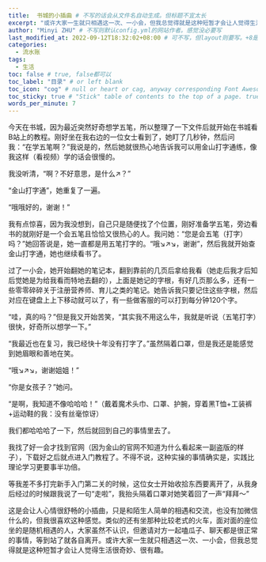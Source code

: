 ```yaml
---
title:  书城的小插曲 # 不写的话会从文件名自动生成。但标题不宜太长
excerpt: "或许大家一生就只相遇这一次、一小会，但我总觉得就是这种短暂才会让人觉得生活很奇妙、很有趣。" # 摘要
author: "Minyi ZHU" # 不写则默认config.yml的网站作者。感觉没必要写
last_modified_at: 2022-09-12T18:32:02+08:00 # 可不写，但layout则要写。+8是东八区
categories: 
  - 流水账
tags:
  - 生活
toc: false # true, false都可以
toc_label: "目录" # or left blank
toc_icon: "cog" # null or heart or cag, anyway corresponding Font Awesome icon name (without fa prefix)
toc_sticky: true # "Stick" table of contents to the top of a page. true: toc floats. false: toc fixed
words_per_minute: 7 
---
```


今天在书城，因为最近突然好奇想学五笔，所以整理了一下文件后就开始在书城看B站上的教程。刚好坐在我右边的一位女士看到了，她盯了几秒钟，然后问我：“在学五笔啊？”我说是的，然后她就很热心地告诉我可以用金山打字通练，像我这样（看视频）学的话会很慢的。

我没听清，“啊？不好意思，是什么↗️？”

“金山打字通”，她重复了一遍。

“哦哦好的，谢谢！”

我有点惊喜，因为我没想到，自己只是随便找了个位置，刚好准备学五笔，旁边看书的就刚好是一个会五笔且恰恰又很热心的人。我问她：“您是会五笔（打字）吗？”她回答说是，她一直都是用五笔打字的。“哦↘️↗️↘️，谢谢”，然后我就开始查金山打字通，她也继续看书了。

过了一小会，她开始翻她的笔记本，翻到靠前的几页后拿给我看（她走后我才后知后觉她是为给我看而特地去翻的），上面是她记的字根，有好几页那么多，还有一些零零碎碎关于注册营养师、育儿之类的笔记。她告诉我只要记住这些字根，然后对应在键盘上上下移动就可以了，有一些做客服的可以打到每分钟120个字。

“哇，真的吗？”但是我又开始苦笑，“其实我不用这么牛，我就是听说（五笔打字）很快，好奇所以想学一下。”

“我最近也在复习，我已经快十年没有打字了。”虽然隔着口罩，但是我还是能感觉到她眉眼和善地在笑。

“哦↘️↗️↘️，谢谢姐姐！”

“你是女孩子？”她问。

“是啊，我知道不像哈哈哈！”（戴着魔术头巾、口罩、护腕，穿着黑T恤+工装裤+运动鞋的我：没有丝毫惊讶）

我们都哈哈哈了一下，然后就回到自己的事情里去了。

我找了好一会才找到官网（因为金山的官网不知道为什么看起来一副盗版的样子），下载好之后就点进入门教程了。不得不说，这种实操的事情确实是，实践比理论学习更要事半功倍。

等我差不多打完新手入门第二关的时候，这位女士开始收拾东西要离开了，从我身后经过的时候跟我说了一句“走啦”，我抬头隔着口罩对她笑着回了一声“拜拜～”

<!-- 其实我刚在这个位子坐下的时候差一点把咖啡弄到她书上。因为这里的桌椅属于消费区，不买东西的话不能坐在这里看书之类的，所以我就点了一杯拿铁，可是拿铁的杯盖有点紧，我掰开插吸管的小盖子的时候，不小心把小盖子弄飞了，飞到了她在看的书旁边，我连忙“对不起对不起”，把吸管扔进杯子里就开始掏纸巾擦她那边的桌面（因为盖子上沾的咖啡也沾到桌面上了），可是她很淡定的“没关系”就好像无事发生一样。
“好彩没有溅到别人的书”我一边这么想着，一边又担心她会介意。把纸巾和小盖子拿去垃圾桶丢掉后我坐回位子，打字和找插座的时候都尽量不打扰到她。我以为交集就止于此了，没想到会有后来的这个小插曲。 -->

这是会让人心情很舒畅的小插曲，只是和陌生人简单的相遇和交流，也没有加微信什么的，但我很喜欢这种感觉。类似的还有坐那种比较老式的火车，面对面的座位坐的是随机相遇的人，大家虽然不认识，但邀请对方一起嗑瓜子、聊天都是很正常的事情，等到站了就各自离开。或许大家一生就只相遇这一次、一小会，但我总觉得就是这种短暂才会让人觉得生活很奇妙、很有趣。

